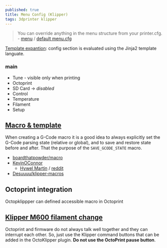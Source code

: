 ```yaml
---
published: true
title: Menu Config (Klipper)
tags: 3dprinter klipper
---
```

> You can override anything in the menu structure from your printer.cfg. - [menu](https://www.klipper3d.org/Config_Reference.html#menu) / [default menu.cfg](https://github.com/KevinOConnor/klipper/blob/master/klippy/extras/display/menu.cfg)

[Template expantion](https://github.com/KevinOConnor/klipper/blob/master/docs/Command_Templates.md): config section is evaluated using the Jinja2 template languate.

### main
- Tune - visible only when printing
- Octoprint
- SD Card -> _disabled_
- Control
- Temperature
- Filament
- Setup


## [Macro & template](https://www.klipper3d.org/Command_Templates.html)

When creating a G-Code macro it is a good idea to always explicitly set the G-Code parsing state (relative or global), and to save and restore state before and after. That the purpose of the `SAVE_GCODE_STATE` macro.

- [ boardthatpowder/macro](https://github.com/boardthatpowder/klipper-firmware/blob/master/printer.cfg)
- [KevinOConnor](https://github.com/KevinOConnor/klipper/blob/master/config/sample-macros.cfg)
	- [Hywel Martin](https://github.com/KevinOConnor/klipper/issues/1354) / [reddit](https://www.reddit.com/r/ender5plus/comments/kb5oe9/klipper_m600_filament_change/)
- [Desuuuu/klipper-macros](https://github.com/Desuuuu/klipper-macros/tree/master/macros)



## Octoprint integration

Octopklippper can defined accessible macro in Octoprint

## [Klipper M600 filament change](https://www.reddit.com/r/ender5plus/comments/kb5oe9/klipper_m600_filament_change/)

Octoprint and firmware do not always talk well together and they can interrupt each other. So, just use the Klipper command buttons that can be added in the OctoKlipper plugin. **Do not use the OctoPrint pause button**.
